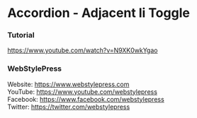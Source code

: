 # Accordion - Adjacent li Toggle

### Tutorial

https://www.youtube.com/watch?v=N9XK0wkYgao

### WebStylePress

Website: https://www.webstylepress.com<br />
YouTube: https://www.youtube.com/webstylepress<br />
Facebook: https://www.facebook.com/webstylepress<br />
Twitter: https://twitter.com/webstylepress